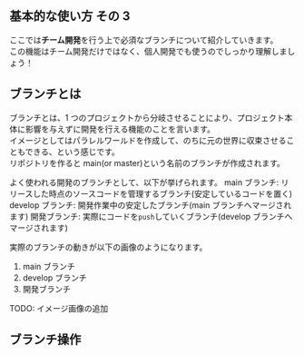 ## 基本的な使い方 その 3

ここでは**チーム開発**を行う上で必須なブランチについて紹介していきます。  
この機能はチーム開発だけではなく、個人開発でも使うのでしっかり理解しましょう！

## ブランチとは

ブランチとは、1 つのプロジェクトから分岐させることにより、プロジェクト本体に影響を与えずに開発を行える機能のことを言います。  
イメージとしてはパラレルワールドを作成して、のちに元の世界に収束させることもできる、という感じです。  
リポジトリを作ると main(or master)という名前のブランチが作成されます。

よく使われる開発のブランチとして、以下が挙げられます。
main ブランチ: リリースした時点のソースコードを管理するブランチ(安定しているコードを置く)
develop ブランチ: 開発作業中の安定したブランチ(main ブランチへマージされます)
開発ブランチ: 実際にコードを`push`していくブランチ(develop ブランチへマージされます)

実際のブランチの動きが以下の画像のようになります。

1. main ブランチ
2. develop ブランチ
3. 開発ブランチ

TODO: イメージ画像の追加

## ブランチ操作
